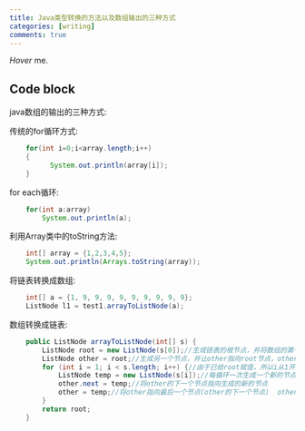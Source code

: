 ```yaml
---
title: Java类型转换的方法以及数组输出的三种方式
categories: [writing]
comments: true
---
```


<dfn info="You can add extra information">Hover</dfn> me.


## Code block
java数组的输出的三种方式:

传统的for循环方式:
```java
    for(int i=0;i<array.length;i++)
    {
          System.out.println(array[i]);
    }
```

for each循环:
```java
    for(int a:array)
        System.out.println(a);
```


利用Array类中的toString方法:
```java
    int[] array = {1,2,3,4,5};
    System.out.println(Arrays.toString(array));
```


将链表转换成数组:
```java
    int[] a = {1, 9, 9, 9, 9, 9, 9, 9, 9, 9};
    ListNode l1 = test1.arrayToListNode(a);
```


数组转换成链表:
```java
    public ListNode arrayToListNode(int[] s) {
        ListNode root = new ListNode(s[0]);//生成链表的根节点，并将数组的第一个元素的值赋给链表的根节点
        ListNode other = root;//生成另一个节点，并让other指向root节点，other在此作为一个临时变量，相当于指针
        for (int i = 1; i < s.length; i++) {//由于已给root赋值，所以i从1开始
            ListNode temp = new ListNode(s[i]);//每循环一次生成一个新的节点,并给当前节点赋值
            other.next = temp;//将other的下一个节点指向生成的新的节点
            other = temp;//将other指向最后一个节点(other的下一个节点)  other=other.getNext();
        }
        return root;
    }
```
